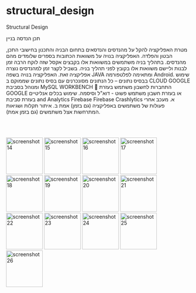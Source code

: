 # structural_design
Structural Design

תכן הנדסה בניין

מטרת האפליקציה להקל על מהנדסים והנדסאים בתחום הבניה
והתכנון בחישובי התכן, הבטון והפלדה.
האפליקציה בנויה על משוואות הכתובות בספרים שלומדים מהם
מהנדסים.
בתהליך בניה משתמשים במשוואות אלו בקבצים אקסל שזה לוקח
הרבה זמן לבנות וליישם משוואות אלו בקובץ לפני תהליך בניה.
בשביל לקצר זמן למהנדסים נוצרה אפליקציה זאת.
 האפליקציה בנויה בשפה JAVA ומתאימה לפלטפורמה Android.
 שימוש בבסיס נתונים – כל הנתונים מסונכרנים עם בסיס נתונים
שממוקם ב CLOUD GOOGLE ומנוהל בסביבת MySQL
WORKBENCH
 התחברות לחשבון משתמש בעזרת GOOGLE או בעזרת חשבון
משתמש פשוט - דוא"ל וסיסמה.
 שימוש בכלים אנליטיים בעזרת סביבת and Analytics Firebase
Firebase Crashlytics
א. מעכב אחרי פעולות של משתמשים באפליקציה (גם בזמן) אמת
ב. איתור תקלות ושגיאות המתרחשות אצל משתמשים
(גם בזמן אמת).


<br><br>
<div>
<img src="https://user-images.githubusercontent.com/16803977/200957865-14a74faf-b726-4e9e-ba21-1812975696a3.png" width="100" title="screenshot 14">
<img src="https://user-images.githubusercontent.com/16803977/200957866-ef7fc838-7c82-4120-8823-7c207269ce37.png" width="100" title="screenshot 15">
<img src="https://user-images.githubusercontent.com/16803977/200957868-55e41b75-6e78-4498-9131-807a6fb8a0bb.png" width="100" title="screenshot 16">
<img src="https://user-images.githubusercontent.com/16803977/200957870-8acd9425-1d94-497c-be37-6aa397e4c974.png" width="100" title="screenshot 17">
<img src="https://user-images.githubusercontent.com/16803977/200957871-94e39357-67b8-4bd3-b175-fd1642b4bdac.png" width="100" title="screenshot 18">
<img src="https://user-images.githubusercontent.com/16803977/200957872-2579489d-1eae-440c-843f-a67d816a227c.png" width="100" title="screenshot 19">
<img src="https://user-images.githubusercontent.com/16803977/200957873-d8ae59c4-45fc-46e7-9066-ac8684d1afda.png" width="100" title="screenshot 20">
<img src="https://user-images.githubusercontent.com/16803977/200957876-2ed6be65-d891-4f16-9bc2-ad08afb17bad.png" width="100" title="screenshot 21">
<img src="https://user-images.githubusercontent.com/16803977/200957881-130867cc-7cf9-42f9-8c94-93979dbbaacd.png" width="100" title="screenshot 22">
<img src="https://user-images.githubusercontent.com/16803977/200957884-49264609-cce3-4f15-a9bd-8bea1d8087df.png" width="100" title="screenshot 23">
<img src="https://user-images.githubusercontent.com/16803977/200957886-b24a1d7e-a669-4368-bddf-91df638d216e.png" width="100" title="screenshot 24">
<img src="https://user-images.githubusercontent.com/16803977/200957887-34500dae-8250-4a97-98c3-3f4bef8e2ab6.png" width="100" title="screenshot 25">
<img src="https://user-images.githubusercontent.com/16803977/200957889-b123ed38-e748-4891-b16f-279fcc8a817c.png" width="100" title="screenshot 26">
</div>
